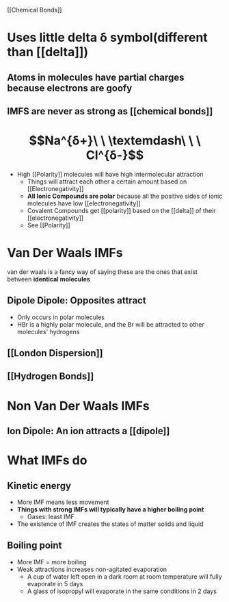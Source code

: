 [[Chemical Bonds]]
# Uses little delta δ symbol(different than [[delta]])

## Atoms in molecules have partial charges because electrons are goofy 
## IMFS are never as strong as [[chemical bonds]]
# $$Na^{δ+}\ \ \textemdash\ \ \ Cl^{δ-}$$
- High [[Polarity]] molecules will have high intermolecular attraction 
	-  Things will attract each other a certain amount based on [[Electronegativity]]
	- **All Ionic Compounds are polar** because all the positive sides of ionic molecules have low [[electronegativity]]
	- Covalent Compounds get [[polarity]] based on the [[delta]] of their [[electronegativity]]
	- See [[Polarity]]


# Van Der Waals IMFs
van der waals is a fancy way of saying these are the ones that exist between **identical molecules**
## Dipole Dipole: Opposites attract
- Only occurs in polar molecules
- HBr is a highly polar molecule, and the Br will be attracted to other molecules' hydrogens
## [[London Dispersion]]
## [[Hydrogen Bonds]]
# Non Van Der Waals IMFs
## Ion Dipole: An ion attracts a [[dipole]]

# What IMFs do
## Kinetic energy
- More IMF means less movement
- **Things with strong IMFs will typically have a higher boiling point**
	- Gases: least IMF
- The existence of IMF creates the states of matter solids and liquid
## Boiling point
- More IMF = more boiling
- Weak attractions increases non-agitated evaporation
	- A cup of water left open in a dark room at room temperature will fully evaporate in 5 days
	- A glass of isopropyl will evaporate in the same conditions in 2 days